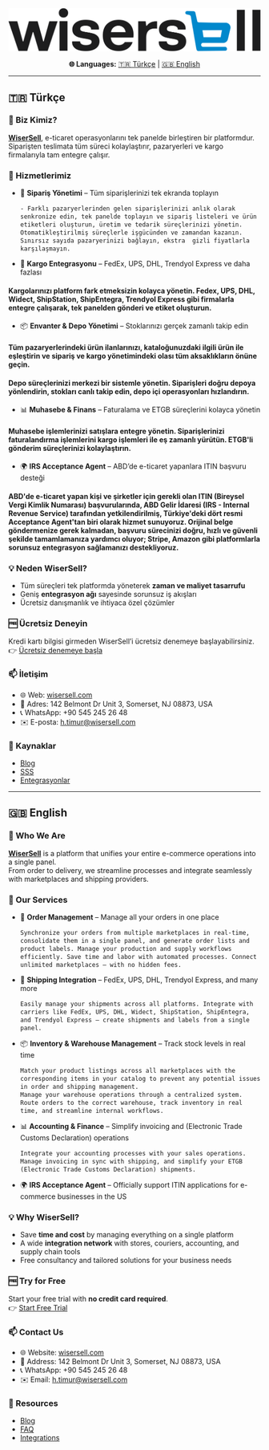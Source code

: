 ![WiserSell Logo](./images/logo.png)

<p align="center">
  <b>🌐 Languages:</b>  
  <a href="#-türkçe">🇹🇷 Türkçe</a> | <a href="#-english">🇬🇧 English</a>
</p>

---

## 🇹🇷 Türkçe

### 🌟 Biz Kimiz?
**[WiserSell](https://www.wisersell.com)**, e-ticaret operasyonlarını tek panelde birleştiren bir platformdur.  
Siparişten teslimata tüm süreci kolaylaştırır, pazaryerleri ve kargo firmalarıyla tam entegre çalışır.  

### 🚀 Hizmetlerimiz
- 🛒 **Sipariş Yönetimi** – Tüm siparişlerinizi tek ekranda toplayın  

      - Farklı pazaryerlerinden gelen siparişlerinizi anlık olarak senkronize edin, tek panelde toplayın ve sipariş listeleri ve ürün etiketleri oluşturun, üretim ve tedarik süreçlerinizi yönetin. Otomatikleştirilmiş süreçlerle işgücünden ve zamandan kazanın. Sınırsız sayıda pazaryerinizi bağlayın, ekstra  gizli fiyatlarla karşılaşmayın.

- 🚚 **Kargo Entegrasyonu** – FedEx, UPS, DHL, Trendyol Express ve daha fazlası  

#### Kargolarınızı platform fark etmeksizin kolayca yönetin. Fedex, UPS, DHL, Widect, ShipStation, ShipEntegra, Trendyol Express gibi firmalarla entegre çalışarak, tek panelden gönderi ve etiket oluşturun.

- 📦 **Envanter & Depo Yönetimi** – Stoklarınızı gerçek zamanlı takip edin  
      
#### Tüm pazaryerlerindeki ürün ilanlarınızı, kataloğunuzdaki ilgili ürün ile eşleştirin ve sipariş ve kargo yönetimindeki olası tüm aksaklıkların önüne geçin.
#### Depo süreçlerinizi merkezi bir sistemle yönetin. Siparişleri doğru depoya yönlendirin, stokları canlı takip edin, depo içi operasyonları hızlandırın.
      
- 📊 **Muhasebe & Finans** – Faturalama ve ETGB süreçlerini kolayca yönetin  

#### Muhasebe işlemlerinizi satışlara entegre yönetin. Siparişlerinizi faturalandırma işlemlerini kargo işlemleri ile eş zamanlı yürütün. ETGB'li gönderim süreçlerinizi kolaylaştırın.

- 🌍 **IRS Acceptance Agent** – ABD’de e-ticaret yapanlara ITIN başvuru desteği  
     
#### ABD'de e-ticaret yapan kişi ve şirketler için gerekli olan ITIN (Bireysel Vergi Kimlik Numarası) başvurularında, ABD Gelir İdaresi (IRS - Internal Revenue Service) tarafından yetkilendirilmiş, Türkiye'deki dört resmi Acceptance Agent'tan biri olarak hizmet sunuyoruz. Orijinal belge göndermenize gerek kalmadan, başvuru sürecinizi doğru, hızlı ve güvenli şekilde tamamlamanıza yardımcı oluyor; Stripe, Amazon gibi platformlarla sorunsuz entegrasyon sağlamanızı destekliyoruz.

### 💡 Neden WiserSell?

- Tüm süreçleri tek platformda yöneterek **zaman ve maliyet tasarrufu**  
- Geniş **entegrasyon ağı** sayesinde sorunsuz iş akışları  
- Ücretsiz danışmanlık ve ihtiyaca özel çözümler  

### 🆓 Ücretsiz Deneyin

Kredi kartı bilgisi girmeden WiserSell’i ücretsiz denemeye başlayabilirsiniz.  
👉 [Ücretsiz denemeye başla](https://www.wisersell.com)

### 📫 İletişim

- 🌐 Web: [wisersell.com](https://www.wisersell.com)  
- 📍 Adres: 142 Belmont Dr Unit 3, Somerset, NJ 08873, USA  
- 📞 WhatsApp: +90 545 245 26 48  
- ✉️ E-posta: h.timur@wisersell.com  

### 📖 Kaynaklar

- [Blog](https://www.wisersell.com/blog)  
- [SSS](https://www.https://www.wisersell.com/sikca-sorulan-sorular/)  
- [Entegrasyonlar](https://www.wisersell.com/entegrasyonlar/)  

---

## 🇬🇧 English

### 🌟 Who We Are
**[WiserSell](https://www.wisersell.com)** is a platform that unifies your entire e-commerce operations into a single panel.  
From order to delivery, we streamline processes and integrate seamlessly with marketplaces and shipping providers.  

### 🚀 Our Services
- 🛒 **Order Management** – Manage all your orders in one place  
      
      Synchronize your orders from multiple marketplaces in real-time, consolidate them in a single panel, and generate order lists and product labels. Manage your production and supply workflows efficiently. Save time and labor with automated processes. Connect unlimited marketplaces — with no hidden fees.

- 🚚 **Shipping Integration** – FedEx, UPS, DHL, Trendyol Express, and many more  

      Easily manage your shipments across all platforms. Integrate with carriers like FedEx, UPS, DHL, Widect, ShipStation, ShipEntegra, and Trendyol Express — create shipments and labels from a single panel.

- 📦 **Inventory & Warehouse Management** – Track stock levels in real time  
      
      Match your product listings across all marketplaces with the corresponding items in your catalog to prevent any potential issues in order and shipping management.
      Manage your warehouse operations through a centralized system. Route orders to the correct warehouse, track inventory in real time, and streamline internal workflows.

- 📊 **Accounting & Finance** – Simplify invoicing and  (Electronic Trade Customs Declaration) operations  

      Integrate your accounting processes with your sales operations. Manage invoicing in sync with shipping, and simplify your ETGB (Electronic Trade Customs Declaration) shipments.

- 🌍 **IRS Acceptance Agent** – Officially support ITIN applications for e-commerce businesses in the US  

### 💡 Why WiserSell?

- Save **time and cost** by managing everything on a single platform  
- A wide **integration network** with stores, couriers, accounting, and supply chain tools  
- Free consultancy and tailored solutions for your business needs  

### 🆓 Try for Free

Start your free trial with **no credit card required**.  
👉 [Start Free Trial](https://www.wisersell.com)

### 📫 Contact Us

- 🌐 Website: [wisersell.com](https://www.wisersell.com)  
- 📍 Address: 142 Belmont Dr Unit 3, Somerset, NJ 08873, USA  
- 📞 WhatsApp: +90 545 245 26 48  
- ✉️ Email: h.timur@wisersell.com

### 📖 Resources

- [Blog](https://www.wisersell.com/en/blog)  
- [FAQ](https://www.wisersell.com/en/frequently-asked-questions/)  
- [Integrations](https://www.wisersell.com/en/integrations/)  
